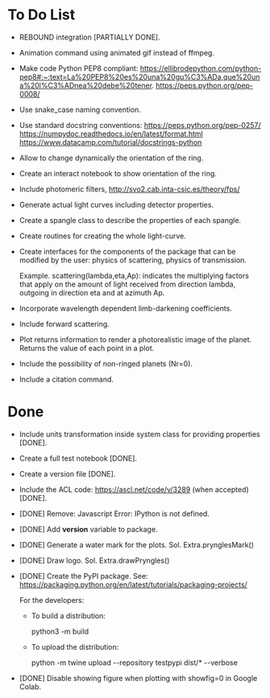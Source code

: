 To Do List
==========

- REBOUND integration [PARTIALLY DONE].

- Animation command using animated gif instead of ffmpeg.

- Make code Python PEP8 compliant:
  https://ellibrodepython.com/python-pep8#:~:text=La%20PEP8%20es%20una%20gu%C3%ADa,que%20una%20l%C3%ADnea%20debe%20tener.
  https://peps.python.org/pep-0008/

- Use snake_case naming convention.

- Use standard docstring conventions:
  https://peps.python.org/pep-0257/
  https://numpydoc.readthedocs.io/en/latest/format.html
  https://www.datacamp.com/tutorial/docstrings-python

- Allow to change dynamically the orientation of the ring.

- Create an interact notebook to show orientation of the ring.

- Include photomeric filters, http://svo2.cab.inta-csic.es/theory/fps/

- Generate actual light curves including detector properties.

- Create a spangle class to describe the properties of each spangle.

- Create routines for creating the whole light-curve.

- Create interfaces for the components of the package that can be
  modified by the user: physics of scattering, physics of
  transmission.

  Example. scattering(lambda,eta,Ap): indicates the multiplying factors
  that apply on the amount of light received from direction lambda,
  outgoing in direction eta and at azimuth Ap.

- Incorporate wavelength dependent limb-darkening coefficients.

- Include forward scattering.

- Plot returns information to render a photorealistic image of the
  planet.  Returns the value of each point in a plot.

- Include the possibility of non-ringed planets (Nr=0).

- Include a citation command.

Done
====

- Include units transformation inside system class for providing
  properties [DONE].

- Create a full test notebook [DONE].

- Create a version file [DONE]. 

- Include the ACL code: https://ascl.net/code/v/3289 (when accepted) [DONE].

- [DONE] Remove: Javascript Error: IPython is not defined.

- [DONE] Add __version__ variable to package.

- [DONE] Generate a water mark for the plots.
  Sol. Extra.prynglesMark()

- [DONE] Draw logo.
  Sol. Extra.drawPryngles()

- [DONE] Create the PyPI package.  See:
  https://packaging.python.org/en/latest/tutorials/packaging-projects/

  For the developers:

  - To build a distribution:

    python3 -m build
  
  - To upload the distribution:
  
    python -m twine upload --repository testpypi dist/* --verbose

- [DONE] Disable showing figure when plotting with showfig=0 in Google Colab.
